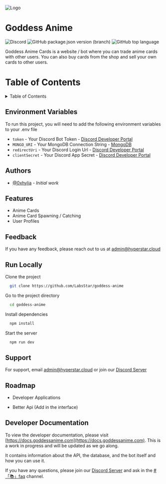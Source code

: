 
![Logo](https://i.redd.it/fez-aqua-from-konosuba-fantastic-days-v0-doi4qja2uyo81.jpg?width=1920&format=pjpg&auto=webp&s=3bd26de3516075c5428eb17237557920f35cdefa)


# Goddess Anime
![Discord](https://img.shields.io/discord/1110574418733838489?color=grey&label=%20&logo=discord&logoColor=red&style=for-the-badge) ![GitHub package.json version (branch)](https://img.shields.io/github/package-json/v/LabsStar/goddess-anime/master?color=light-green&label=Version&logo=canonical&style=for-the-badge) ![GitHub top language](https://img.shields.io/github/languages/top/LabsStar/goddess-anime?style=for-the-badge)

Goddess Anime Cards is a website / bot where you can trade anime cards with other users. You can also buy cards from the shop and sell your own cards to other users.


# Table of Contents
<details>
  <summary>Table of Contents</summary>
  <ul>
    <li><a href="enviroment-variables">Environment Variables</a></li>
    <li><a href="authors">Authors</a></li>
    <li><a href="features">Features</a></li>
    <li><a href="feedback">Feedback</a></li>
    <li><a href="run-locally">Run Locally</a></li>
    <li><a href="support">Support</a></li>
    <li><a href="roadmap">Roadmap</a></li>
    <li><a href="developer-documentation">Developer Documentation</a></li>
  </ul>
</details>



## Environment Variables

To run this project, you will need to add the following environment variables to your .env file

- `token` - Your Discord Bot Token - [Discord Developer Portal](https://discord.com/developers/applications)
- `MONGO_URI` - Your MongoDB Connection String - [MongoDB](https://www.mongodb.com/)
- `redirectUri` - Your Discord Login Url - [Discord Developer Portal](https://discord.com/developers/applications)
- `clientSecret` - Your Discord App Secret - [Discord Developer Portal](https://discord.com/developers/applications)


## Authors

- [@0xhylia](https://www.github.com/0xhylia) - *Initial work*


## Features

- Anime Cards
- Anime Card Spawning / Catching
- User Profiles


## Feedback

If you have any feedback, please reach out to us at [admin@hyperstar.cloud](mailto:admin@hyperstar.cloud)


## Run Locally

Clone the project

```bash
  git clone https://github.com/LabsStar/goddess-anime
```

Go to the project directory

```bash
  cd goddess-anime
```

Install dependencies

```bash
  npm install
```

Start the server

```bash
  npm run dev
```


## Support

For support, email [admin@hyperstar.cloud](mailto:admin@hyperstar.cloud) or join our [Discord Server](https://discord.goddessanime.com)


## Roadmap

- Developer Applications

- Better Api (Add in the interface)

## Developer Documentation
To view the developer documentation, please visit [https://docs.goddessanime.com](https://docs.goddessanime.com). This is a work in progress and will be updated as we go along.

It contains information about the API, the database, and the bot itself and how you can use it.

If you have any questions, please join our [Discord Server](https://discord.goddessanime.com) and ask in the [#「📚」faq](https://discord.com/channels/1110574418733838489/1110577436879507546) channel.